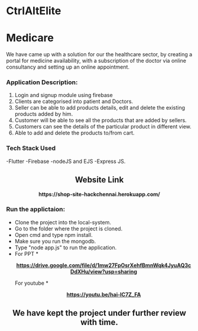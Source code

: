 # CtrlAltElite
# Medicare

We have came up with a solution for our the healthcare sector, by creating a portal for medicine availability, with a subscription of the doctor via online consultancy and setting up an online appointment.

### Application Description:
1. Login and signup module using firebase
2. Clients are categorised into patient and Doctors.
3. Seller can be able to add products details, edit and delete the existing products added by him.
4. Customer will be able to see all the products that are added by sellers.
5. Customers can see the details of the particular product in different view.
6. Able to add and delete the products to/from cart.

### Tech Stack Used
-Flutter
-Firebase
-nodeJS and EJS
-Express JS.



<h2 align= "center"><b>Website Link</b></h2>

<p align="center"><b>https://shop-site-hackchennai.herokuapp.com/</b></p>

### Run the applictaion:

* Clone the project into the local-system.
* Go to the folder where the project is cloned.
* Open cmd and type npm install.
* Make sure you run the mongodb.
* Type "node app.js" to run the application.
* For PPT
*<p align="center"><b>https://drive.google.com/file/d/1mw27FpOsrXehfBmnWqk4JyuAQ3cDdXHu/view?usp=sharing</b></p>
  For youtube 
*<p align="center"><b>https://youtu.be/hai-lC7Z_FA</b></p>


<h2 align= "center"><b>We have kept the project under further review with time.</b></h2>




